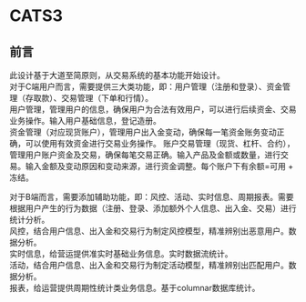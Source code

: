 # CATS3

## 前言
此设计基于大道至简原则，从交易系统的基本功能开始设计。  
对于C端用户而言，需要提供三大类功能，即：用户管理（注册和登录）、资金管理（存取款）、交易管理（下单和行情）。  
用户管理，管理用户的信息，确保用户为合法有效用户，可以进行后续资金、交易业务操作。输入用户基础信息，登记造册。   
资金管理（对应现货账户），管理用户出入金变动，确保每一笔资金账务变动正确，可以使用有效资金进行交易业务操作。
账户交易管理（现货、杠杆、合约），管理用户账户资金及交易，确保每笔交易正确。输入产品及金额或数量，进行交易。输入金额及变动原因和变动来源，进行资金调整。每个账户下有余额=可用 + 冻结。     

对于B端而言，需要添加辅助功能，即：风控、活动、实时信息、周期报表。需要根据用户产生的行为数据（注册、登录、添加额外个人信息、出入金、交易）进行统计分析。  
风控，结合用户信息、出入金和交易行为制定风控模型，精准辨别出恶意用户。数据分析。      
实时信息，给营运提供准实时基础业务信息。实时数据流统计。    
活动，结合用户信息、出入金和交易行为制定活动模型，精准辨别出匹配用户。数据分析。      
报表，给运营提供周期性统计类业务信息。基于columnar数据库统计。  


